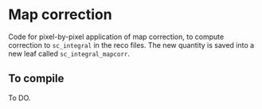 # Map correction

Code for pixel-by-pixel application of map correction, to compute correction to `sc_integral` in the reco files. The new quantity is saved into a new leaf called `sc_integral_mapcorr`.

## To compile

To DO.

